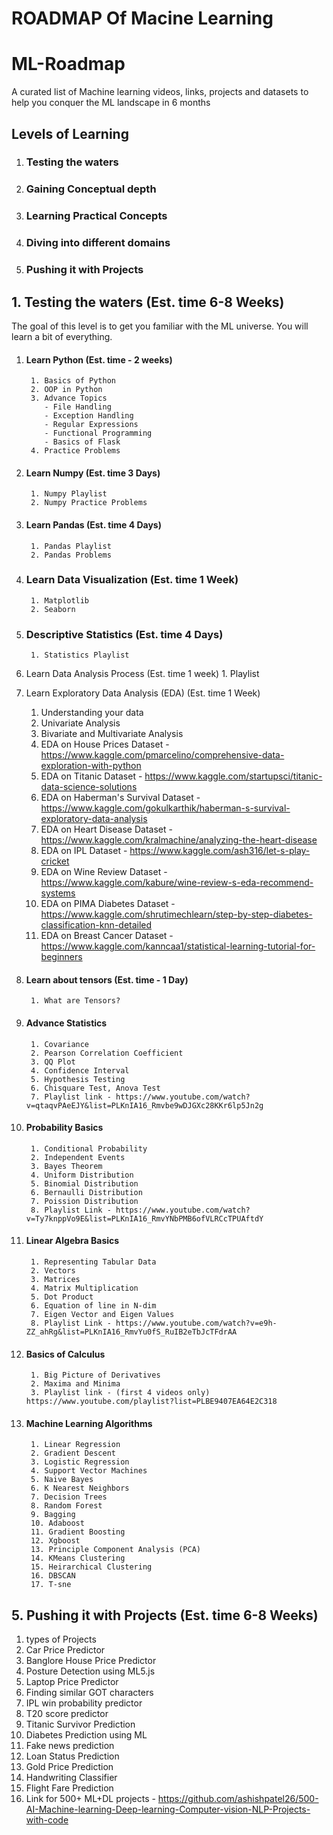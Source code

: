 # ROADMAP Of Macine Learning
# ML-Roadmap 
A curated list of Machine learning videos, links, projects and datasets to help you conquer the ML landscape in 6 months

## Levels of Learning
1. ### Testing the waters
2. ### Gaining Conceptual depth
3. ### Learning Practical Concepts
4. ### Diving into different domains
5. ### Pushing it with Projects


## 1. Testing the waters (Est. time 6-8 Weeks)

The goal of this level is to get you familiar with the ML universe. You will learn a bit of everything.

1. #### Learn Python (Est. time - 2 weeks)
        1. Basics of Python 
        2. OOP in Python
        3. Advance Topics
           - File Handling 
           - Exception Handling 
           - Regular Expressions 
           - Functional Programming 
           - Basics of Flask 
        4. Practice Problems 
2. #### Learn Numpy (Est. time 3 Days)
        1. Numpy Playlist 
        2. Numpy Practice Problems 

3. #### Learn Pandas (Est. time 4 Days)
        1. Pandas Playlist 
        2. Pandas Problems 

4. ### Learn Data Visualization (Est. time 1 Week)
        1. Matplotlib 
        2. Seaborn 

5. ### Descriptive Statistics (Est. time 4 Days)
        1. Statistics Playlist 

6.  Learn Data Analysis Process (Est. time 1 week)
        1. Playlist 

7.  Learn Exploratory Data Analysis (EDA) (Est. time 1 Week)
       1. Understanding your data
       2. Univariate Analysis 
       3. Bivariate and Multivariate Analysis
       4. EDA on House Prices Dataset - https://www.kaggle.com/pmarcelino/comprehensive-data-exploration-with-python
       5. EDA on Titanic Dataset - https://www.kaggle.com/startupsci/titanic-data-science-solutions
       6. EDA on Haberman's Survival Dataset - https://www.kaggle.com/gokulkarthik/haberman-s-survival-exploratory-data-analysis
       7. EDA on Heart Disease Dataset - https://www.kaggle.com/kralmachine/analyzing-the-heart-disease
       8. EDA on IPL Dataset - https://www.kaggle.com/ash316/let-s-play-cricket
       9. EDA on Wine Review Dataset - https://www.kaggle.com/kabure/wine-review-s-eda-recommend-systems
       10. EDA on PIMA Diabetes Dataset - https://www.kaggle.com/shrutimechlearn/step-by-step-diabetes-classification-knn-detailed
       11. EDA on Breast Cancer Dataset - https://www.kaggle.com/kanncaa1/statistical-learning-tutorial-for-beginners

1. #### Learn about tensors (Est. time - 1 Day)
        1. What are Tensors?
2. #### Advance Statistics
        1. Covariance
        2. Pearson Correlation Coefficient
        3. QQ Plot
        4. Confidence Interval
        5. Hypothesis Testing
        6. Chisquare Test, Anova Test
        7. Playlist link - https://www.youtube.com/watch?v=qtaqvPAeEJY&list=PLKnIA16_Rmvbe9wDJGXc28KKr6lp5Jn2g 
3. #### Probability Basics
        1. Conditional Probability
        2. Independent Events
        3. Bayes Theorem
        4. Uniform Distribution
        5. Binomial Distribution
        6. Bernaulli Distribution
        7. Poission Distribution
        8. Playlist Link - https://www.youtube.com/watch?v=Ty7knppVo9E&list=PLKnIA16_RmvYNbPMB6ofVLRCcTPUAftdY
5. #### Linear Algebra Basics
        1. Representing Tabular Data
        2. Vectors
        3. Matrices
        4. Matrix Multiplication
        5. Dot Product
        6. Equation of line in N-dim
        7. Eigen Vector and Eigen Values
        8. Playlist Link - https://www.youtube.com/watch?v=e9h-ZZ_ahRg&list=PLKnIA16_RmvYu0fS_RuIB2eTbJcTFdrAA
7. #### Basics of Calculus
        1. Big Picture of Derivatives
        2. Maxima and Minima
        3. Playlist link - (first 4 videos only) https://www.youtube.com/playlist?list=PLBE9407EA64E2C318
9. #### Machine Learning Algorithms
        1. Linear Regression 
        2. Gradient Descent 
        3. Logistic Regression 
        4. Support Vector Machines 
        5. Naive Bayes 
        6. K Nearest Neighbors 
        7. Decision Trees 
        8. Random Forest 
        9. Bagging 
        10. Adaboost 
        11. Gradient Boosting 
        12. Xgboost 
        13. Principle Component Analysis (PCA) 
        14. KMeans Clustering
        15. Heirarchical Clustering 
        16. DBSCAN 
        17. T-sne



## 5. Pushing it with Projects (Est. time 6-8 Weeks)

1.  types of Projects
2. Car Price Predictor 
3. Banglore House Price Predictor 
4. Posture Detection using ML5.js 
5. Laptop Price Predictor 
6. Finding similar GOT characters 
7. IPL win probability predictor 
8. T20 score predictor 
9. Titanic Survivor Prediction 
10. Diabetes Prediction using ML
11. Fake news prediction 
12. Loan Status Prediction 
13. Gold Price Prediction
14. Handwriting Classifier
15. Flight Fare Prediction 
16. Link for 500+ ML+DL projects - https://github.com/ashishpatel26/500-AI-Machine-learning-Deep-learning-Computer-vision-NLP-Projects-with-code

